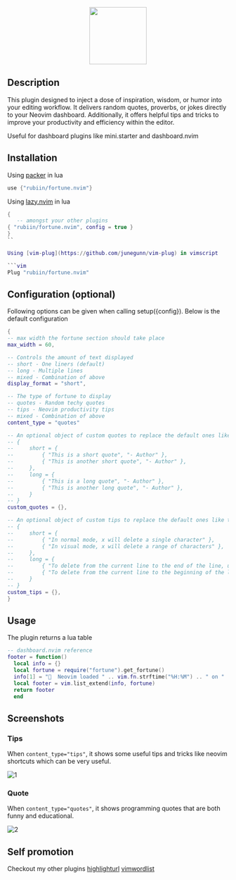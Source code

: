 <p align="center"><img src="https://i.imgur.com/wLMNwZq.png" height=130 /></p>

## Description

This plugin designed to inject a dose of inspiration, wisdom, or humor into your editing workflow. It delivers random quotes, proverbs, or jokes directly to your Neovim dashboard. Additionally, it offers helpful tips and tricks to improve your productivity and efficiency within the editor.

Useful for dashboard plugins like mini.starter and dashboard.nvim

## Installation

Using [packer](https://github.com/wbthomason/packer.nvim) in lua

```lua
use {"rubiin/fortune.nvim"}
```

Using [lazy.nvim](https://github.com/folke/lazy.nvim) in lua

```lua
{
   -- amongst your other plugins
{ "rubiin/fortune.nvim", config = true }
}
``

Using [vim-plug](https://github.com/junegunn/vim-plug) in vimscript

```vim
Plug "rubiin/fortune.nvim"
```
## Configuration (optional)
Following options can be given when calling setup({config}). Below is the default configuration

```lua
{
-- max width the fortune section should take place
max_width = 60,

-- Controls the amount of text displayed
-- short - One liners (default)
-- long - Multiple lines
-- mixed - Combination of above
display_format = "short",

-- The type of fortune to display
-- quotes - Random techy quotes
-- tips - Neovim productivity tips
-- mixed - Combination of above
content_type = "quotes"

-- An optional object of custom quotes to replace the default ones like this:
-- {
--     short = {
--         { "This is a short quote", "- Author" },
--         { "This is another short quote", "- Author" },
--     },
--     long = {
--         { "This is a long quote", "- Author" },
--         { "This is another long quote", "- Author" },
--     }
-- }
custom_quotes = {},

-- An optional object of custom tips to replace the default ones like this:
-- {
--     short = {
--         { "In normal mode, x will delete a single character" },
--         { "In visual mode, x will delete a range of characters" },
--     },
--     long = {
--         { "To delete from the current line to the end of the line, use d$" },
--         { "To delete from the current line to the beginning of the line, use d^" },
--     }
-- }
custom_tips = {},
}
```

## Usage

The plugin returns a lua table

```lua
-- dashboard.nvim reference
footer = function()
  local info = {}
  local fortune = require("fortune").get_fortune()
  info[1] = "  Neovim loaded " .. vim.fn.strftime("%H:%M") .. " on " .. vim.fn.strftime("%d/%m/%Y") .. " '"
  local footer = vim.list_extend(info, fortune)
  return footer
  end

```

## Screenshots

### Tips

When `content_type="tips"`, it shows some useful tips and tricks like neovim shortcuts which can be very useful.

![1](https://i.imgur.com/f8CvAso.png)

### Quote

When `content_type="quotes"`, it shows programming quotes that are both funny and educational.

![2](https://i.imgur.com/Zi0Gr2n.png)

## Self promotion
Checkout my other plugins
[highlighturl](https://github.com/rubiin/highlighturl.nvim)
[vimwordlist](https://github.com/rubiin/vimwordlist.nvim)
